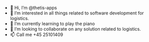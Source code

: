 - 👋 Hi, I’m @thetis-apps
- 👀 I’m interested in all things related to software development for logistics.
- 🌱 I’m currently learning to play the piano
- 💞️ I’m looking to collaborate on any solution related to logistics.
- 📫 Call me +45 25101409

<!---
thetis-apps/thetis-apps is a ✨ special ✨ repository because its `README.md` (this file) appears on your GitHub profile.
You can click the Preview link to take a look at your changes.
--->
